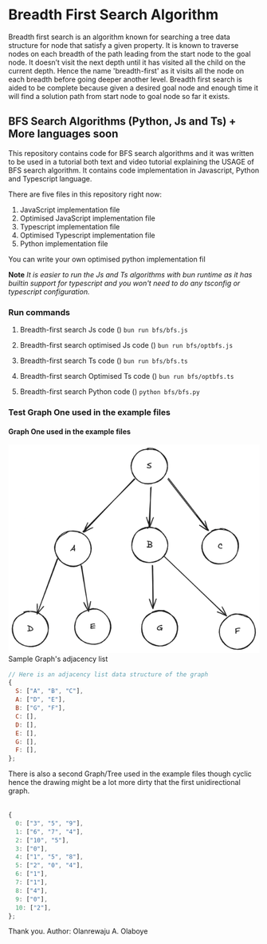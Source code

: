 # Breadth First Search Algorithm

Breadth first search is an algorithm known for searching a tree data structure for node that satisfy a given property. It is known to traverse nodes on each breadth of the path leading from the start node to the goal node. It doesn’t visit the next depth until it has visited all the child on the current depth. Hence the name 'breadth-first' as it visits all the node on each breadth before going deeper another level. Breadth first search is aided to be complete because given a desired goal node and enough time it will find a solution path from start node to goal node so far it exists.

## BFS Search Algorithms (Python, Js and Ts) + More languages soon

This repository contains code for BFS search algorithms and it was written to be used in a tutorial both text and video tutorial explaining the USAGE of BFS search algorithm. It contains code implementation in Javascript, Python and Typescript language.

There are five files in this repository right now:

1. JavaScript implementation file
2. Optimised JavaScript implementation file
3. Typescript implementation file
4. Optimised Typescript implementation file
5. Python implementation file

You can write your own optimised python implementation fil

**Note** _It is easier to run the Js and Ts algorithms with bun runtime as it has builtin support for typescript and you won't need to do any tsconfig or typescript configuration._

### Run commands

1. Breadth-first search Js code ()
    `bun run bfs/bfs.js`

2. Breadth-first search optimised Js code ()
    `bun run bfs/optbfs.js`

3. Breadth-first search Ts code ()
    `bun run bfs/bfs.ts`

4. Breadth-first search Optimised Ts code ()
    `bun run bfs/optbfs.ts`

5. Breadth-first search Python code ()
    `python bfs/bfs.py`

### Test Graph One used in the example files

#### Graph One used in the example files

![Sample Graph](img/sample.png)
Sample Graph's adjacency list

```js
// Here is an adjacency list data structure of the graph
{
  S: ["A", "B", "C"],
  A: ["D", "E"],
  B: ["G", "F"],
  C: [],
  D: [],
  E: [],
  G: [],
  F: [],
};

```

There is also a second Graph/Tree used in the example files though cyclic hence the drawing might be a lot more dirty that the first unidirectional graph.

```js

{
  0: ["3", "5", "9"],
  1: ["6", "7", "4"],
  2: ["10", "5"],
  3: ["0"],
  4: ["1", "5", "8"],
  5: ["2", "0", "4"],
  6: ["1"],
  7: ["1"],
  8: ["4"],
  9: ["0"],
  10: ["2"],
};

```

Thank you.
Author: Olanrewaju A. Olaboye
